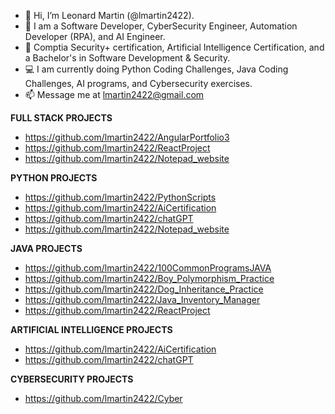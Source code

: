 - 👋 Hi, I’m Leonard Martin (@lmartin2422).
- 👀 I am a Software Developer, CyberSecurity Engineer, Automation Developer (RPA), and AI Engineer.
- 🌱 Comptia Security+ certification, Artificial Intelligence Certification, and a Bachelor's in Software Development & Security.
- 💻 I am currently doing Python Coding Challenges, Java Coding Challenges, AI programs, and Cybersecurity exercises.
- 📫 Message me at lmartin2422@gmail.com

<!---
lmartin2422/lmartin2422 is a ✨ special ✨ repository because its `README.md` (this file) appears on your GitHub profile.
You can click the Preview link to take a look at your changes.
--->

**FULL STACK PROJECTS** 
 - https://github.com/lmartin2422/AngularPortfolio3
 - https://github.com/lmartin2422/ReactProject
 - https://github.com/lmartin2422/Notepad_website

**PYTHON PROJECTS**
- https://github.com/lmartin2422/PythonScripts
- https://github.com/lmartin2422/AiCertification
- https://github.com/lmartin2422/chatGPT
- https://github.com/lmartin2422/Notepad_website

**JAVA PROJECTS**
- https://github.com/lmartin2422/100CommonProgramsJAVA
- https://github.com/lmartin2422/Boy_Polymorphism_Practice
- https://github.com/lmartin2422/Dog_Inheritance_Practice
- https://github.com/lmartin2422/Java_Inventory_Manager
- https://github.com/lmartin2422/ReactProject

**ARTIFICIAL INTELLIGENCE PROJECTS**
- https://github.com/lmartin2422/AiCertification
- https://github.com/lmartin2422/chatGPT

**CYBERSECURITY PROJECTS**
- https://github.com/lmartin2422/Cyber
